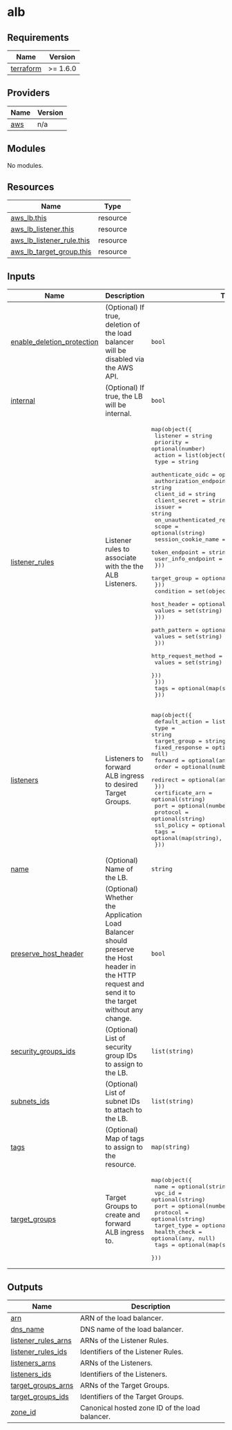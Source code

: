 <!-- BEGIN_TF_DOCS -->
# alb

## Requirements

| Name | Version |
|------|---------|
| <a name="requirement_terraform"></a> [terraform](#requirement\_terraform) | >= 1.6.0 |

## Providers

| Name | Version |
|------|---------|
| <a name="provider_aws"></a> [aws](#provider\_aws) | n/a |

## Modules

No modules.

## Resources

| Name | Type |
|------|------|
| [aws_lb.this](https://registry.terraform.io/providers/hashicorp/aws/latest/docs/resources/lb) | resource |
| [aws_lb_listener.this](https://registry.terraform.io/providers/hashicorp/aws/latest/docs/resources/lb_listener) | resource |
| [aws_lb_listener_rule.this](https://registry.terraform.io/providers/hashicorp/aws/latest/docs/resources/lb_listener_rule) | resource |
| [aws_lb_target_group.this](https://registry.terraform.io/providers/hashicorp/aws/latest/docs/resources/lb_target_group) | resource |

## Inputs

| Name | Description | Type | Default | Required |
|------|-------------|------|---------|:--------:|
| <a name="input_enable_deletion_protection"></a> [enable\_deletion\_protection](#input\_enable\_deletion\_protection) | (Optional) If true, deletion of the load balancer will be disabled via the AWS API. | `bool` | `false` | no |
| <a name="input_internal"></a> [internal](#input\_internal) | (Optional) If true, the LB will be internal. | `bool` | `false` | no |
| <a name="input_listener_rules"></a> [listener\_rules](#input\_listener\_rules) | Listener rules to associate with the the ALB Listeners. | <pre>map(object({<br>    listener = string<br>    priority = optional(number)<br>    action = list(object({<br>      type = string<br>      authenticate_oidc = optional(object({<br>        authorization_endpoint     = string<br>        client_id                  = string<br>        client_secret              = string<br>        issuer                     = string<br>        on_unauthenticated_request = optional(string)<br>        scope                      = optional(string)<br>        session_cookie_name        = optional(string)<br>        token_endpoint             = string<br>        user_info_endpoint         = string<br>      }))<br>      target_group = optional(string)<br>    }))<br>    condition = set(object({<br>      host_header = optional(object({<br>        values = set(string)<br>      }))<br>      path_pattern = optional(object({<br>        values = set(string)<br>      }))<br>      http_request_method = optional(object({<br>        values = set(string)<br>      }))<br>    }))<br>    tags = optional(map(string), {})<br>  }))</pre> | `{}` | no |
| <a name="input_listeners"></a> [listeners](#input\_listeners) | Listeners to forward ALB ingress to desired Target Groups. | <pre>map(object({<br>    default_action = list(object({<br>      type           = string<br>      target_group   = string<br>      fixed_response = optional(any, null)<br>      forward        = optional(any, null)<br>      order          = optional(number)<br>      redirect       = optional(any, null)<br>    }))<br>    certificate_arn = optional(string)<br>    port            = optional(number)<br>    protocol        = optional(string)<br>    ssl_policy      = optional(string)<br>    tags            = optional(map(string), {})<br>  }))</pre> | n/a | yes |
| <a name="input_name"></a> [name](#input\_name) | (Optional) Name of the LB. | `string` | `""` | no |
| <a name="input_preserve_host_header"></a> [preserve\_host\_header](#input\_preserve\_host\_header) | (Optional) Whether the Application Load Balancer should preserve the Host header in the HTTP request and send it to the target without any change. | `bool` | `false` | no |
| <a name="input_security_groups_ids"></a> [security\_groups\_ids](#input\_security\_groups\_ids) | (Optional) List of security group IDs to assign to the LB. | `list(string)` | `[]` | no |
| <a name="input_subnets_ids"></a> [subnets\_ids](#input\_subnets\_ids) | (Optional) List of subnet IDs to attach to the LB. | `list(string)` | n/a | yes |
| <a name="input_tags"></a> [tags](#input\_tags) | (Optional) Map of tags to assign to the resource. | `map(string)` | `{}` | no |
| <a name="input_target_groups"></a> [target\_groups](#input\_target\_groups) | Target Groups to create and forward ALB ingress to. | <pre>map(object({<br>    name         = optional(string)<br>    vpc_id       = optional(string)<br>    port         = optional(number)<br>    protocol     = optional(string)<br>    target_type  = optional(string)<br>    health_check = optional(any, null)<br>    tags         = optional(map(string), {})<br>  }))</pre> | `{}` | no |

## Outputs

| Name | Description |
|------|-------------|
| <a name="output_arn"></a> [arn](#output\_arn) | ARN of the load balancer. |
| <a name="output_dns_name"></a> [dns\_name](#output\_dns\_name) | DNS name of the load balancer. |
| <a name="output_listener_rules_arns"></a> [listener\_rules\_arns](#output\_listener\_rules\_arns) | ARNs of the Listener Rules. |
| <a name="output_listener_rules_ids"></a> [listener\_rules\_ids](#output\_listener\_rules\_ids) | Identifiers of the Listener Rules. |
| <a name="output_listeners_arns"></a> [listeners\_arns](#output\_listeners\_arns) | ARNs of the Listeners. |
| <a name="output_listeners_ids"></a> [listeners\_ids](#output\_listeners\_ids) | Identifiers of the Listeners. |
| <a name="output_target_groups_arns"></a> [target\_groups\_arns](#output\_target\_groups\_arns) | ARNs of the Target Groups. |
| <a name="output_target_groups_ids"></a> [target\_groups\_ids](#output\_target\_groups\_ids) | Identifiers of the Target Groups. |
| <a name="output_zone_id"></a> [zone\_id](#output\_zone\_id) | Canonical hosted zone ID of the load balancer. |
<!-- END_TF_DOCS -->
